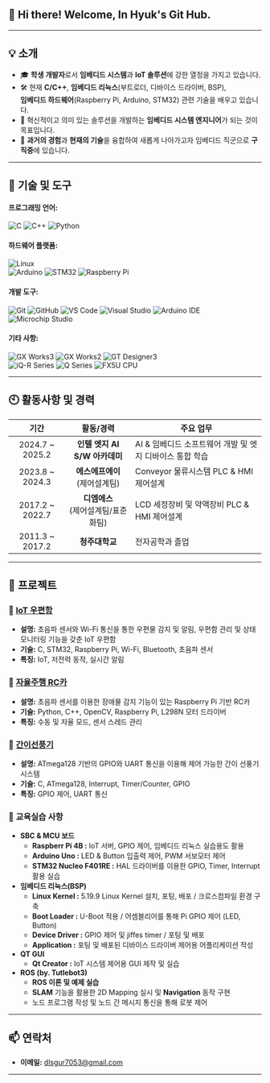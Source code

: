 ## 👋 Hi there! Welcome, In Hyuk's Git Hub.

---

## 💡 소개
- 🎓 **학생 개발자**로서 **임베디드 시스템**과 **IoT 솔루션**에 강한 열정을 가지고 있습니다.
- 🛠 현재 **C/C++**, **임베디드 리눅스**(부트로더, 디바이스 드라이버, BSP), <br>**임베디드 하드웨어**(Raspberry Pi, Arduino, STM32) 관련 기술을 배우고 있습니다.
- 🎯 혁신적이고 의미 있는 솔루션을 개발하는 **임베디드 시스템 엔지니어**가 되는 것이 목표입니다.
- 🚀 **과거의 경험**과 **현재의 기술**을 융합하여 새롭게 나아가고자 임베디드 직군으로 **구직중**에 있습니다.

---

## 🔧 기술 및 도구
#### 프로그래밍 언어:
![C](https://img.shields.io/badge/C-00599C?style=for-the-badge&logo=c&logoColor=white)  ![C++](https://img.shields.io/badge/C++-00599C?style=for-the-badge&logo=cplusplus&logoColor=white)  ![Python](https://img.shields.io/badge/python-3670A0?style=for-the-badge&logo=python&logoColor=ffdd54)

#### 하드웨어 플랫폼:
![Linux](https://img.shields.io/badge/Linux-FCC624?style=for-the-badge&logo=linux&logoColor=black) <br>
![Arduino](https://img.shields.io/badge/Arduino-00979D?style=for-the-badge&logo=arduino&logoColor=white)  ![STM32](https://img.shields.io/badge/STM32-03234B?style=for-the-badge&logo=stmicroelectronics&logoColor=white)  ![Raspberry Pi](https://img.shields.io/badge/Raspberry_Pi-A22846?style=for-the-badge&logo=raspberrypi&logoColor=white)

#### 개발 도구:
![Git](https://img.shields.io/badge/Git-F05032?style=for-the-badge&logo=git&logoColor=white)  ![GitHub](https://img.shields.io/badge/GitHub-181717?style=for-the-badge&logo=github&logoColor=white)
![VS Code](https://img.shields.io/badge/VS_Code-0078D4?style=for-the-badge&logo=visualstudiocode&logoColor=white)  ![Visual Studio](https://img.shields.io/badge/Visual_Studio-5C2D91?style=for-the-badge&logo=visualstudio&logoColor=white)  ![Arduino IDE](https://img.shields.io/badge/Arduino_IDE-00979D?style=for-the-badge&logo=arduino&logoColor=white)
  ![Microchip Studio](https://img.shields.io/badge/Microchip_Studio-CC0000?style=for-the-badge&logo=microchiptechnology&logoColor=white)

#### 기타 사항:
![GX Works3](https://img.shields.io/badge/GX_Works3-0078D4?style=flat-square&logo=windows&logoColor=white)
![GX Works2](https://img.shields.io/badge/GX_Works2-0078D4?style=flat-square&logo=windows&logoColor=white)
![GT Designer3](https://img.shields.io/badge/GT_Designer3-0078D4?style=flat-square&logo=windows&logoColor=white)  <br>
![iQ-R Series](https://img.shields.io/badge/iQ_R_Series-FF5722?style=flat-square&logo=mitsubishi&logoColor=white)
![Q Series](https://img.shields.io/badge/Q_Series-FF5722?style=flat-square&logo=mitsubishi&logoColor=white)
![FX5U CPU](https://img.shields.io/badge/FX5U_CPU-FF5722?style=flat-square&logo=mitsubishi&logoColor=white)

---

## 🕙 활동사항 및 경력

| **기간**       | **활동/경력**               | **주요 업무** |
|:---------------:|:----------------------------:|-----------------------------------------------------|
| 2024.7 ~ 2025.2 | **인텔 엣지 AI S/W 아카데미** | AI & 임베디드 소프트웨어 개발 및 엣지 디바이스 통합 학습 |
| 2023.8 ~ 2024.3 | **에스에프에이**<br>(제어설계팀) | Conveyor 물류시스템 PLC & HMI 제어설계 |
| 2017.2 ~ 2022.7 | **디엠에스**<br>(제어설계팀/표준화팀) | LCD 세정장비 및 약액장비 PLC & HMI 제어설계 |
| 2011.3 ~ 2017.2 | **청주대학교** | 전자공학과 졸업 |

---

## 🌟 프로젝트
### 🔷 **[IoT 우편함](https://github.com/FaceDown77/iot-mailbox_Project)**
- **설명:** 초음파 센서와 Wi-Fi 통신을 통한 우편물 감지 및 알림, 우편함 관리 및 상태 모니터링 기능을 갖춘 IoT 우편함
- **기술:** C, STM32, Raspberry Pi, Wi-Fi, Bluetooth, 초음파 센서
- **특징:** IoT, 저전력 동작, 실시간 알림

### 🔷 **[자율주행 RC카](https://github.com/FaceDown77/intel-class-PJT03)**
- **설명:** 초음파 센서를 이용한 장애물 감지 기능이 있는 Raspberry Pi 기반 RC카
- **기술:** Python, C++, OpenCV, Raspberry Pi, L298N 모터 드라이버
- **특징:** 수동 및 자율 모드, 센서 스레드 관리

### 🔷 **[간이선풍기](https://github.com/FaceDown77/miniFanPJT)**
- **설명:** ATmega128 기반의 GPIO와 UART 통신을 이용해 제어 가능한 간이 선풍기 시스템
- **기술:** C, ATmega128, Interrupt, Timer/Counter, GPIO
- **특징:** GPIO 제어, UART 통신

### 🔷 **교육실습 사항**
- **SBC & MCU 보드**
  - **Raspberr Pi 4B :** IoT 서버, GPIO 제어, 임베디드 리눅스 실습용도 활용
  - **Arduino Uno :** LED & Button 입출력 제어, PWM 서보모터 제어
  - **STM32 Nucleo F401RE :** HAL 드라이버를 이용한 GPIO, Timer, Interrupt 활용 실습
- **임베디드 리눅스(BSP)**
  - **Linux Kernel :** 5.19.9 Linux Kernel 설치, 포팅, 배포 / 크로스컴파일 환경 구축
  - **Boot Loader :** U-Boot 적용 / 어셈블리어를 통해 Pi GPIO 제어 (LED, Button)
  - **Device Driver :** GPIO 제어 및 jiffes timer / 포팅 및 배포
  - **Application :** 포팅 및 배포된 디바이스 드라이버 제어용 어플리케이션 작성
- **QT GUI**
  - **Qt Creator :** IoT 시스템 제어용 GUI 제작 및 실습
- **ROS (by. Tutlebot3)**
  - **ROS 이론 및 예제 실습**
  - **SLAM** 기능을 활용한 2D Mapping 실시 및 **Navigation** 동작 구현
  - 노드 프로그램 작성 및 노드 간 메시지 통신을 통해 로봇 제어


<!-----
## 📈 통계
![GitHub Stats](https://github-readme-stats.vercel.app/api?username=FaceDown77&show_icons=true&theme=radical)  
![Top Languages](https://github-readme-stats.vercel.app/api/top-langs/?username=FaceDown77&layout=compact&theme=radical)
-->
---

## 📫 연락처
- **이메일:** dlsgur7053@gmail.com
<!--- **LinkedIn:** [linkedin.com/in/yourprofile](https://linkedin.com/in/yourprofile)

---

## 🤝 함께 협업해요!
제 저장소를 탐색하고 의견을 나눠주세요. 항상 다른 사람들에게 배우고 흥미로운 프로젝트에 기여하는 데 열려 있습니다! -->

---
